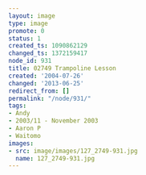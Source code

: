 ```yaml
---
layout: image
type: image
promote: 0
status: 1
created_ts: 1090862129
changed_ts: 1372159417
node_id: 931
title: 02749 Trampoline Lesson
created: '2004-07-26'
changed: '2013-06-25'
redirect_from: []
permalink: "/node/931/"
tags:
- Andy
- 2003/11 - November 2003
- Aaron P
- Waitomo
images:
- src: image/images/127_2749-931.jpg
  name: 127_2749-931.jpg
---
```


